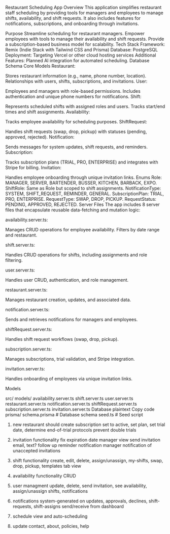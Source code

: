 Restaurant Scheduling App
Overview
This application simplifies restaurant staff scheduling by providing tools for managers and employees to manage shifts, availability, and shift requests. It also includes features for notifications, subscriptions, and onboarding through invitations.

Purpose
Streamline scheduling for restaurant managers.
Empower employees with tools to manage their availability and shift requests.
Provide a subscription-based business model for scalability.
Tech Stack
Framework: Remix (Indie Stack with Tailwind CSS and Prisma)
Database: PostgreSQL
Deployment: Targeting Vercel or other cloud hosting services
Additional Features: Planned AI integration for automated scheduling.
Database Schema
Core Models
Restaurant:

Stores restaurant information (e.g., name, phone number, location).
Relationships with users, shifts, subscriptions, and invitations.
User:

Employees and managers with role-based permissions.
Includes authentication and unique phone numbers for notifications.
Shift:

Represents scheduled shifts with assigned roles and users.
Tracks start/end times and shift assignments.
Availability:

Tracks employee availability for scheduling purposes.
ShiftRequest:

Handles shift requests (swap, drop, pickup) with statuses (pending, approved, rejected).
Notification:

Sends messages for system updates, shift requests, and reminders.
Subscription:

Tracks subscription plans (TRIAL, PRO, ENTERPRISE) and integrates with Stripe for billing.
Invitation:

Handles employee onboarding through unique invitation links.
Enums
Role: MANAGER, SERVER, BARTENDER, BUSSER, KITCHEN, BARBACK, EXPO.
ShiftRole: Same as Role but scoped to shift assignments.
NotificationType: SYSTEM, SHIFT_REQUEST, REMINDER, GENERAL.
SubscriptionPlan: TRIAL, PRO, ENTERPRISE.
RequestType: SWAP, DROP, PICKUP.
RequestStatus: PENDING, APPROVED, REJECTED.
Server Files
The app includes 8 server files that encapsulate reusable data-fetching and mutation logic:

availability.server.ts:

Manages CRUD operations for employee availability.
Filters by date range and restaurant.

shift.server.ts:

Handles CRUD operations for shifts, including assignments and role filtering.

user.server.ts:

Handles user CRUD, authentication, and role management.

restaurant.server.ts:

Manages restaurant creation, updates, and associated data.

notification.server.ts:

Sends and retrieves notifications for managers and employees.

shiftRequest.server.ts:

Handles shift request workflows (swap, drop, pickup).

subscription.server.ts:

Manages subscriptions, trial validation, and Stripe integration.

invitation.server.ts:

Handles onboarding of employees via unique invitation links.

Models

src/
  models/
    availability.server.ts
    shift.server.ts
    user.server.ts
    restaurant.server.ts
    notification.server.ts
    shiftRequest.server.ts
    subscription.server.ts
    invitation.server.ts
Database
plaintext
Copy code
prisma/
  schema.prisma               # Database schema
  seed.ts                     # Seed script


1) new restaurant should create subscription
    set to active, set plan, set trial date, determine end-of-trial protocols
    prevent double trials

2) invitation functionality
    fix expiration date
    manager view send invitation
    email, text?
    follow up reminder notification
    manager notification of unaccepted invitations

3) shift functionality
    create, edit, delete, assign/unassign, my-shifts, swap, drop, pickup, templates
    tab view

4) availability functionality
    CRUD

5) user managment
    update, delete, send invitation, see availability, assign/unassign shifts, notifications

6) notifications
    system-generated on updates, approvals, declines, shift-requests, shift-assigns
    send/receive from dashboard

7) schedule view and auto-scheduling

8) update contact, about, policies, help









